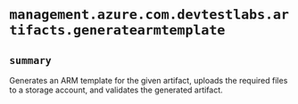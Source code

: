 # `management.azure.com.devtestlabs.artifacts.generatearmtemplate`

## `summary`
Generates an ARM template for the given artifact, uploads the required files to a storage account, and validates the generated artifact.


